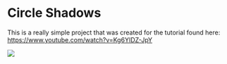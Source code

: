 # Circle Shadows

This is a really simple project that was created for the tutorial found here: https://www.youtube.com/watch?v=Kg6YIDZ-JpY

![](https://github.com/erdavids/Circle-Shadows/blob/master/Examples/redbias-6897.png)
